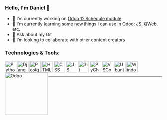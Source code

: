 ### Hello, I'm Daniel 👋

<!--
**danieldemedziuk/danieldemedziuk** is a ✨ _special_ ✨ repository because its `README.md` (this file) appears on your GitHub profile.

Here are some ideas to get you started:-->

- 🔭 I’m currently working on <a href="https://github.com/danieldemedziuk/odoo12-work_schedule">Odoo 12 Schedule module</a>
- 🌱 I'm currently learning some new things I can use in Odoo: JS, QWeb, etc.
- 💬 Ask about my Git
- 👯 I’m looking to collaborate with other content creators




### Technologies & Tools:

<img align="left" alt="Python" width="36px" src="https://i.ibb.co/0QwjgcQ/iconfinder-267-Python-4518857.png" />
<img align="left" alt="Django" width="36px" src="https://i.ibb.co/R0ZJbMV/django.png" />
<img align="left" alt="PostgreSQL" width="36px" src="https://i.ibb.co/txcbYCR/Postgresql-elephant.png" />
<img align="left" alt="HTML" width="36px" src="https://i.ibb.co/j5TfkxD/iconfinder-167-Html5-4519116.png" />
<img align="left" alt="CSS" width="36px" src="https://i.ibb.co/5LBdb08/css-3.png" />
<img align="left" alt="JS" width="36px" src="https://i.ibb.co/1KRDBNf/iconfinder-187-Js-4519134.png" />
<img align="left" alt="Git" width="36px" src="https://i.ibb.co/qyr7d80/iconfinder-141-Git-4519077.png" />
<img align="left" alt="PyCharm" width="36px" src="https://i.ibb.co/DbWXwzN/pycharm-logo-big.png" />
<img align="left" alt="VSCode" width="36px" src="https://i.ibb.co/v49NtB3/1-u9-Rw2z-T1k-Ql0-I0-Oa-9vc-g.png" />
<img align="left" alt="Ubuntu" width="36px" src="https://i.ibb.co/CHm264n/888879.png" />
<img align="left" alt="Windows" width="36px" src="https://i.ibb.co/X76sQCg/desktop-microsoft-os-screen-technology-windows-icon-1320192780138264654-512.png" />
<br />
<img align="left" alt="Odoo" width="136px" src="https://i.ibb.co/7zF9VMn/860215381553750363-512.png" />
<br />

---
